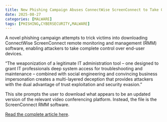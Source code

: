 ```yaml
---
title: New Phishing Campaign Abuses ConnectWise ScreenConnect to Take Over Devices
date: 2025-08-27
categories: [MALWARE]
tags: [PHISHING,CYBERSECURITY,MALWARE]
---
```


A novel phishing campaign attempts to trick victims into downloading ConnectWise ScreenConnect remote monitoring and management (RMM) software, enabling attackers to take complete control over end-user devices.  

“The weaponization of a legitimate IT administration tool – one designed to grant IT professionals deep system access for troubleshooting and maintenance – combined with social engineering and convincing business impersonation creates a multi-layered deception that provides attackers with the dual advantage of trust exploitation and security evasion.”  

This site prompts the user to download what appears to be an updated version of the relevant video conferencing platform. Instead, the file is the ScreenConnect RMM software.  

[Read the complete article here](https://www.infosecurity-magazine.com/news/phishing-abuses-connectwise-take).